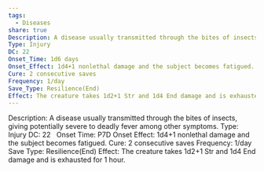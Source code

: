 ```yaml
---
tags:
  - Diseases
share: true
Description: A disease usually transmitted through the bites of insects, giving potentially severe to deadly fever among other symptoms.
Type: Injury
DC: 22
Onset_Time: 1d6 days
Onset_Effect: 1d4+1 nonlethal damage and the subject becomes fatigued.
Cure: 2 consecutive saves
Frequency: 1/day
Save_Type: Resilience(End)
Effect: The creature takes 1d2+1 Str and 1d4 End damage and is exhausted for 1 hour.
---
```


Description: A disease usually transmitted through the bites of insects, giving potentially severe to deadly fever among other symptoms.
Type: Injury
DC: 22  
Onset Time: P7D
Onset Effect: 1d4+1 nonlethal damage and the subject becomes fatigued.
Cure: 2 consecutive saves
Frequency: 1/day
Save Type: Resilience(End)
Effect: The creature takes 1d2+1 Str and 1d4 End damage and is exhausted for 1 hour.